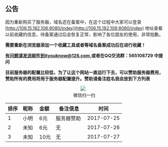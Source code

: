 ## 公告

因为重新购买了服务器，域名还在备案中，在这个过程中大家可以登录[http://106.15.182.108:8080/index](http://106.15.182.108:8080/index)
地址查看以前收藏的信息，待备案通过后会恢复正常，影响了各位朋友的使用，非常抱歉。


**需要重新在浏览器添加一个收藏工具或者等域名备案成功后在进行收藏！**


**有问题请发送邮件到ityouknow@126.com,或者在QQ交流群：565108729 中提问**

**目前服务器的配置比较低，为了让这个网站一直运行下去，可以赞助服务器费用，赞助所有的费用将用于服务器配置提升。赞助请备注姓名我会放到下方列表**
<p align="center">
   <img src="http://www.ityouknow.com/assets/images/tip.jpg" >
   <br/>微信扫一扫
</p>


排序	| 昵称	| 金额 | 备注信息  | 时间
---  |---    |---   |---  |---
1 | 小明 |  6元  |  服务器赞助  | 2017-07-25
2 | 未知 |  6元  |  无    | 2017-07-26
3 | 未知 |  10元  |  无    | 2017-07-27
